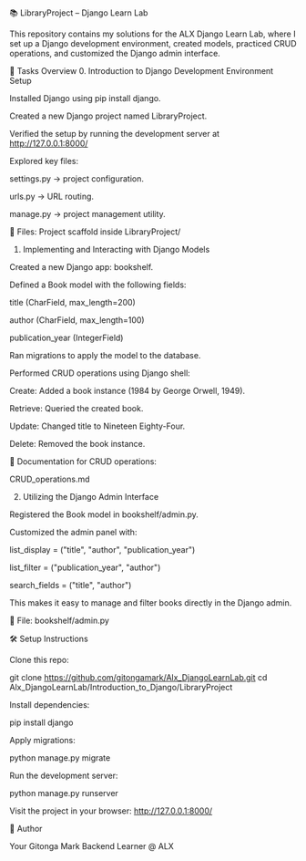 📚 LibraryProject – Django Learn Lab

This repository contains my solutions for the ALX Django Learn Lab, where I set up a Django development environment, created models, practiced CRUD operations, and customized the Django admin interface.

🚀 Tasks Overview
0. Introduction to Django Development Environment Setup

Installed Django using pip install django.

Created a new Django project named LibraryProject.

Verified the setup by running the development server at http://127.0.0.1:8000/

Explored key files:

settings.py → project configuration.

urls.py → URL routing.

manage.py → project management utility.

📂 Files: Project scaffold inside LibraryProject/

1. Implementing and Interacting with Django Models

Created a new Django app: bookshelf.

Defined a Book model with the following fields:

title (CharField, max_length=200)

author (CharField, max_length=100)

publication_year (IntegerField)

Ran migrations to apply the model to the database.

Performed CRUD operations using Django shell:

Create: Added a book instance (1984 by George Orwell, 1949).

Retrieve: Queried the created book.

Update: Changed title to Nineteen Eighty-Four.

Delete: Removed the book instance.

📂 Documentation for CRUD operations:

CRUD_operations.md

2. Utilizing the Django Admin Interface

Registered the Book model in bookshelf/admin.py.

Customized the admin panel with:

list_display = ("title", "author", "publication_year")

list_filter = ("publication_year", "author")

search_fields = ("title", "author")

This makes it easy to manage and filter books directly in the Django admin.

📂 File: bookshelf/admin.py

🛠️ Setup Instructions

Clone this repo:

git clone https://github.com/gitongamark/Alx_DjangoLearnLab.git
cd Alx_DjangoLearnLab/Introduction_to_Django/LibraryProject


Install dependencies:

pip install django


Apply migrations:

python manage.py migrate


Run the development server:

python manage.py runserver


Visit the project in your browser:
http://127.0.0.1:8000/

👤 Author

Your Gitonga Mark
Backend Learner @ ALX
